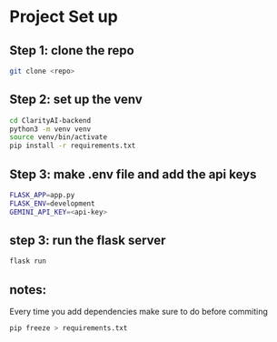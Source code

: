 # Project Set up

## Step 1: clone the repo
```bash
git clone <repo>
```

## Step 2: set up the venv
```bash
cd ClarityAI-backend
python3 -m venv venv
source venv/bin/activate
pip install -r requirements.txt
```

## Step 3: make .env file and add the api keys
```bash
FLASK_APP=app.py
FLASK_ENV=development
GEMINI_API_KEY=<api-key>
```

## step 3: run the flask server
```bash
flask run
```

## notes:
Every time you add dependencies make sure to do before commiting
```bash
pip freeze > requirements.txt
```
